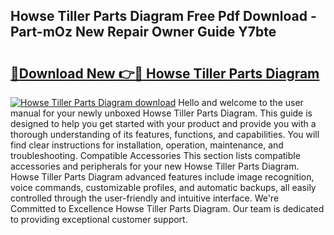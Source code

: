## Howse Tiller Parts Diagram Free Pdf Download - Part-mOz New Repair Owner Guide Y7bte

# <h2><a href="http://dfskrad.blite.top/?on=Howse+Tiller+Parts+Diagram">🔗Download New 👉🔴 Howse Tiller Parts Diagram</a></h2>

[![Howse Tiller Parts Diagram download](https://i.imgur.com/lujVjoI.png)](http://dfskrad.blite.top/?on=Howse+Tiller+Parts+Diagram)
Hello and welcome to the user manual for your newly unboxed Howse Tiller Parts Diagram. This guide is designed to help you get started with your product and provide you with a thorough understanding of its features, functions, and capabilities. You will find clear instructions for installation, operation, maintenance, and troubleshooting. Compatible Accessories This section lists compatible accessories and peripherals for your new Howse Tiller Parts Diagram. Howse Tiller Parts Diagram advanced features include image recognition, voice commands, customizable profiles, and automatic backups, all easily controlled through the user-friendly and intuitive interface. We're Committed to Excellence Howse Tiller Parts Diagram. Our team is dedicated to providing exceptional customer support.
